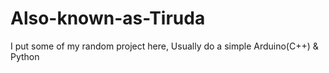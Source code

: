 # Also-known-as-Tiruda
I put some of my random project here, 
Usually do a simple Arduino(C++) & Python 
